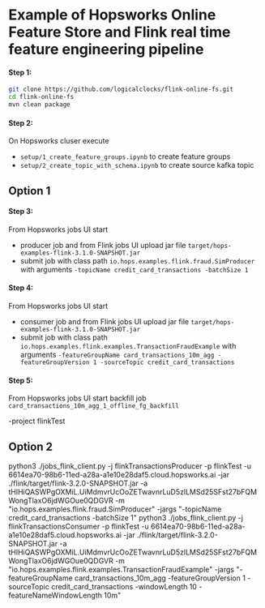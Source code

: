 # Example of Hopsworks Online Feature Store and Flink real time feature engineering pipeline 

#### Step 1:
```bash
git clone https://github.com/logicalclocks/flink-online-fs.git
cd flink-online-fs
mvn clean package
```

#### Step 2:
On Hopsworks cluser execute 
- `setup/1_create_feature_groups.ipynb` to create feature groups
- `setup/2_create_topic_with_schema.ipynb` to create source kafka topic

## Option 1
#### Step 3:
From Hopsworks jobs UI start
- producer job and from Flink jobs UI upload jar file  `target/hops-examples-flink-3.1.0-SNAPSHOT.jar` 
- submit job with class path `io.hops.examples.flink.fraud.SimProducer` with arguments `-topicName credit_card_transactions -batchSize 1`

#### Step 4:
From Hopsworks jobs UI start
- consumer job and from Flink jobs UI upload jar file  `target/hops-examples-flink-3.1.0-SNAPSHOT.jar`
- submit job with class path `io.hops.examples.flink.examples.TransactionFraudExample` with arguments `-featureGroupName card_transactions_10m_agg -featureGroupVersion 1 -sourceTopic credit_card_transactions`

#### Step 5:
From Hopsworks jobs UI start backfill job `card_transactions_10m_agg_1_offline_fg_backfill`

 -project flinkTest 
## Option 2
python3 ./jobs_flink_client.py -j flinkTransactionsProducer -p flinkTest -u 6614ea70-98b6-11ed-a28a-a1e10e28daf5.cloud.hopsworks.ai -jar ./flink/target/flink-3.2.0-SNAPSHOT.jar -a tHlHiQASWPgOXMiL.UiMdmvrUcOoZETwavnrLuD5zlLMSd25SFst27bFQMWongTlaxO6jdWGOue0QDGVR -m "io.hops.examples.flink.fraud.SimProducer" -jargs "-topicName credit_card_transactions -batchSize 1"
python3 ./jobs_flink_client.py -j flinkTransactionsConsumer -p flinkTest -u 6614ea70-98b6-11ed-a28a-a1e10e28daf5.cloud.hopsworks.ai -jar ./flink/target/flink-3.2.0-SNAPSHOT.jar -a tHlHiQASWPgOXMiL.UiMdmvrUcOoZETwavnrLuD5zlLMSd25SFst27bFQMWongTlaxO6jdWGOue0QDGVR -m "io.hops.examples.flink.examples.TransactionFraudExample" -jargs "-featureGroupName card_transactions_10m_agg -featureGroupVersion 1 -sourceTopic credit_card_transactions -windowLength 10 -featureNameWindowLength 10m"

